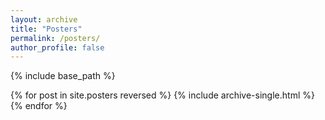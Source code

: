```yaml
---
layout: archive
title: "Posters"
permalink: /posters/
author_profile: false
---
```


<!-- {% if site.author.googlescholar %}
  <div class="wordwrap">You can also find my articles on <a href="{{site.author.googlescholar}}">my Google Scholar profile</a>.</div>
{% endif %} -->

{% include base_path %}

{% for post in site.posters reversed %}
  {% include archive-single.html %}
{% endfor %}
